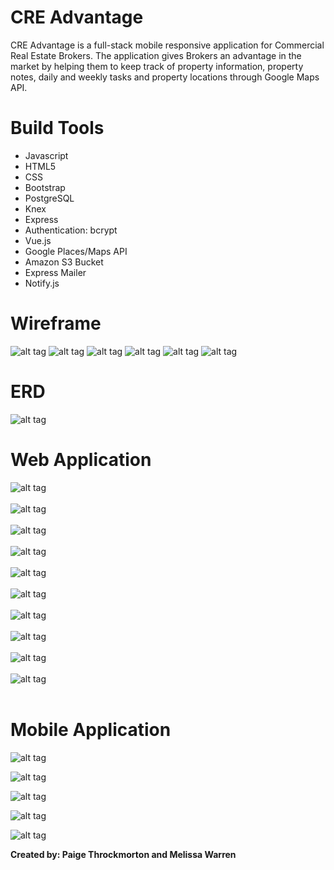 # CRE Advantage
<p>CRE Advantage is a full-stack mobile responsive application for Commercial Real Estate Brokers. The application gives Brokers an advantage in the market by helping them to keep track of property information, property notes, daily and weekly tasks and property locations through Google Maps API.</p>


# Build Tools
<ul>
<li>Javascript</li>
<li>HTML5</li>
<li>CSS</li>
<li>Bootstrap</li>
<li>PostgreSQL</li>
<li>Knex</li>
<li>Express</li>
<li>Authentication: bcrypt</li>
<li>Vue.js</li>
<li>Google Places/Maps API</li>
<li>Amazon S3 Bucket </li>
<li>Express Mailer</li>
<li>Notify.js</li>
</ul>


# Wireframe

![alt tag](screenshots/login.png)
![alt tag](screenshots/signup.png)
![alt tag](screenshots/main.png)
![alt tag](screenshots/property.png)
![alt tag](screenshots/map.png)
![alt tag](screenshots/tasks.png)


# ERD
![alt tag](screenshots/erd.png)



# Web Application
![alt tag](screenshots/homePage.png)
<br></br>
![alt tag](screenshots/loginPage.png)
<br></br>
![alt tag](screenshots/signupPage.png)
<br></br>
![alt tag](screenshots/profilePage.png)
<br></br>
![alt tag](screenshots/newPropPage.png)
<br></br>
![alt tag](screenshots/propertyPage.png)
<br></br>
![alt tag](screenshots/mapPage.png)
<br></br>
![alt tag](screenshots/singlePropertyPage.png)
<br></br>
![alt tag](screenshots/tasksPage.png)
<br></br>
![alt tag](screenshots/accountsPage2.png)
<br></br>


# Mobile Application
![alt tag](screenshots/mobileLogin.png)

![alt tag](screenshots/mobileProfile.png)

![alt tag](screenshots/mobileMap.png)

![alt tag](screenshots/mobileTasks.png)

![alt tag](screenshots/mobileAccount.png)



<div>
<b>Created by:
Paige Throckmorton and Melissa Warren
</b></div>

